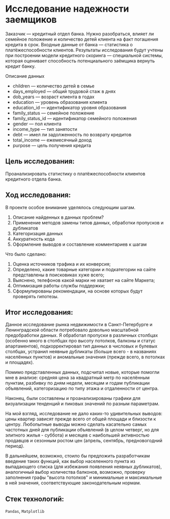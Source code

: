 # Исследование надежности заемщиков

Заказчик — кредитный отдел банка. Нужно разобраться, влияет ли семейное положение и количество детей клиента на факт погашения кредита в срок. Входные данные от банка — статистика о платёжеспособности клиентов.
Результаты исследования будут учтены при построении модели кредитного скоринга — специальной системы, которая оценивает способность потенциального заёмщика вернуть кредит банку.

Описание данных
- children — количество детей в семье
- days_employed — общий трудовой стаж в днях
- dob_years — возраст клиента в годах
- education — уровень образования клиента
- education_id — идентификатор уровня образования
- family_status — семейное положение
- family_status_id — идентификатор семейного положения
- gender — пол клиента
- income_type — тип занятости
- debt — имел ли задолженность по возврату кредитов
- total_income — ежемесячный доход
- purpose — цель получения кредита

## Цель исследования:

Проанализировать статистику о платёжеспособности клиентов кредитного отдела банка.

## Ход исследования:

В проекте особое внимание уделялось следующим шагам.
1. Описание найденных в данных проблем?
2. Применение методов замены типов данных, обработки пропусков и дубликатов
3. Категоризация данных
4. Аккуратность кода
5. Оформление выводов и составление комментариев к шагам

Что было сделано: 
1. Оценка источников трафика и их конверсия;
2. Определено, какие товарные категории и подкатегории на сайте представлены в поисковиках хуже всего;
3. Выяснено, телефонов какой марки не хватает на сайте Маркета;
4. Оптимизация работы службы поддержки;
5. Сформулированы рекомендации, на основе которых будут проверять гипотезы.

## Итог исследования:

Данное исследование рынка недвижимости в Санкт-Петербурге и Ленинградской области потребовало довольно масштабной предобработки данных. Я обработал пропуски в различных столбцах (особенно много в столбцах про высоту потолков, балконы и статус апартаментов), подкорректировал тип данных в числовых и булевых столбцах, устранил неявные дубликаты (больше всего - в названиях населённых пунктов) и аномальные значения (прежде всего, в потолках и площадях).

Помимо представленных данных, подсчитал новые, которые помогли мне в анализе: средняя цена за квадратный метр по населённым пунктам, разбивку по дням недели, месяцам и годам публикации объявлений, категоризацию по типу этажа и отдаленности от центра.

Наконец, были составлены и проанализированы графики для визуализации тенденций и пиковых значений по разным параметрам.

На мой взгляд, исследование не дало каких-то удивительных выводов: цены квартир зависят прежде всего от общей площади и близости к центру. Любопытные выводы можно сделать касательно самых частотных дней для публикации объявлений (в целом четверг, но для элитного жилья - суббота) и месяцев с наибольшей активностью продавцов и сезонным ростом цен (апрель, сентябрь, предновогодний период). 

В дальнейшем, возможно, стоило бы предложить разработчикам введение таких функций, как выбор населенного пункта из выпадающего списка (для избежания появления неявных дубликатов), аналогичный выбор количества балконов, возможно, проверку заполнения графы "высота потолков" и минимальные и максимальные в ней значения, соответствующие законодательным нормам.



## Стек технологий:

`Pandas`, `Matplotlib`
